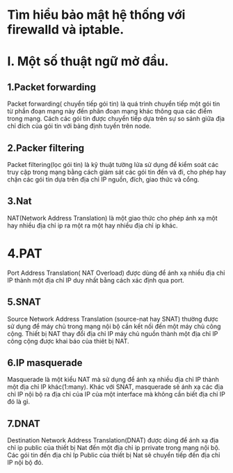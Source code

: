 # Tìm hiểu bảo mật hệ thống với firewalld và iptable.

# I. Một số thuật ngữ mở đầu.
## 1.Packet forwarding 
Packet forwarding( chuyển tiếp gói tin) là quá trình chuyển tiếp một gói tin từ phần đoạn mạng này đến phân đoạn mạng khác thông qua các điểm trong mạng. Cách các gói tin được chuyển tiếp dựa trên sự so sánh giữa địa chỉ đích của gói tin với bảng định tuyến trên node.
## 2.Packer filtering
Packet filtering(lọc gói tin) là kỹ thuật tường lửa sử dụng để kiểm soát các truy cập trong mạng bằng cách giám sát các gói tin đến và đi, cho phép hay chặn các gói tin dựa trên địa chỉ IP nguồn, đích, giao thức và cổng.

## 3.Nat 
NAT(Network Address Translation) là một giao thức cho phép ánh xạ một hay nhiều địa chỉ ip ra một ra một hay nhiều địa chỉ ip khác.

# 4.PAT
Port Address Translation( NAT Overload) được dùng để ánh xạ nhiều địa chỉ IP thành một địa chỉ IP duy nhất bằng cách xác định qua port.

## 5.SNAT
Source Network Address Translation (source-nat hay SNAT) thường được sử dụng để máy chủ trong mạng nội bộ cần kết nối đến một máy chủ công cộng. Thiết bị NAT thay đổi địa chỉ IP máy chủ nguồn thành một địa chỉ IP công cộng được khai báo của thiêt bị NAT.

## 6.IP masquerade
Masquerade là một kiểu NAT mà sử dụng để ánh xạ nhiều địa chỉ IP thành một địa chỉ IP khác(1:many). Khác với SNAT, masquerade sẽ ánh xạ các địa chỉ IP nội bộ ra địa chỉ của IP của một interface mà không cần biết địa chỉ IP đó là gì.

## 7.DNAT
Destination Network Address Translation(DNAT) được dùng để ánh xạ địa chỉ ip public của thiết bị Nat đến một địa chỉ ip prrivate trong mạng nội bộ. Các gói tin đến địa chỉ Ip Public của thiết bị Nat sẽ chuyển tiếp đến địa chỉ IP nội bộ đó.
